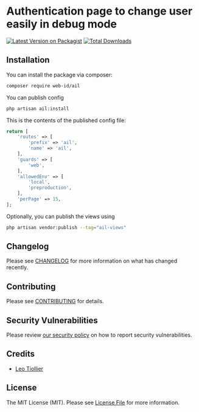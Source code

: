 # Authentication page to change user easily in debug mode

[![Latest Version on Packagist](https://img.shields.io/packagist/v/web-id/ail.svg?style=flat-square)](https://packagist.org/packages/web-id/ail)
[![Total Downloads](https://img.shields.io/packagist/dt/web-id/ail.svg?style=flat-square)](https://packagist.org/packages/web-id/ail)

## Installation

You can install the package via composer:

```bash
composer require web-id/ail
```

You can publish config

```bash
php artisan ail:install
```

This is the contents of the published config file:

```php
return [
    'routes' => [
        'prefix' => 'ail',
        'name' => 'ail',
    ],
    'guards' => [
        'web',
    ],
    'allowedEnv' => [
        'local',
        'preproduction',
    ],
    'perPage' => 15,
];
```

Optionally, you can publish the views using

```bash
php artisan vendor:publish --tag="ail-views"
```

## Changelog

Please see [CHANGELOG](CHANGELOG.md) for more information on what has changed recently.

## Contributing

Please see [CONTRIBUTING](CONTRIBUTING.md) for details.

## Security Vulnerabilities

Please review [our security policy](../../security/policy) on how to report security vulnerabilities.

## Credits

- [Leo Tiollier](https://github.com/web-id)

## License

The MIT License (MIT). Please see [License File](LICENSE.md) for more information.
